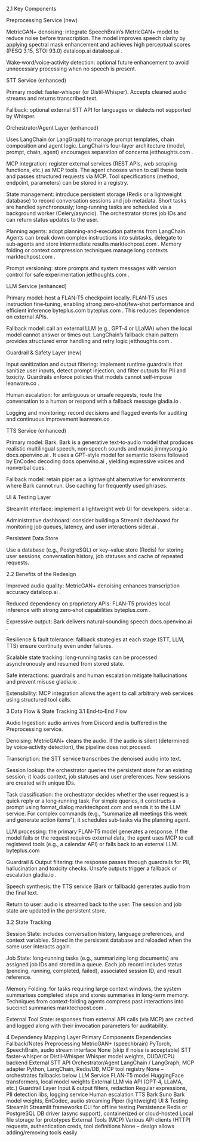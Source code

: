 2.1 Key Components

Preprocessing Service (new)

MetricGAN+ denoising: integrate SpeechBrain’s MetricGAN+ model to reduce noise before transcription. The model improves speech clarity by applying spectral mask enhancement and achieves high perceptual scores (PESQ 3.15, STOI 93.0)
dataloop.ai
dataloop.ai
.

Wake‑word/voice‑activity detection: optional future enhancement to avoid unnecessary processing when no speech is present.

STT Service (enhanced)

Primary model: faster‑whisper (or Distil-Whisper). Accepts cleaned audio streams and returns transcribed text.

Fallback: optional external STT API for languages or dialects not supported by Whisper.

Orchestrator/Agent Layer (enhanced)

Uses LangChain (or LangGraph) to manage prompt templates, chain composition and agent logic. LangChain’s four‑layer architecture (model, prompt, chain, agent) encourages separation of concerns
jetthoughts.com
.

MCP integration: register external services (REST APIs, web scraping functions, etc.) as MCP tools. The agent chooses when to call these tools and passes structured requests via MCP. Tool specifications (method, endpoint, parameters) can be stored in a registry.

State management: introduce persistent storage (Redis or a lightweight database) to record conversation sessions and job metadata. Short tasks are handled synchronously; long‑running tasks are scheduled via a background worker (Celery/asyncio). The orchestrator stores job IDs and can return status updates to the user.

Planning agents: adopt planning‑and‑execution patterns from LangChain. Agents can break down complex instructions into subtasks, delegate to sub‑agents and store intermediate results
marktechpost.com
. Memory folding or context compression techniques manage long contexts
marktechpost.com
.

Prompt versioning: store prompts and system messages with version control for safe experimentation
jetthoughts.com
.

LLM Service (enhanced)

Primary model: host a FLAN‑T5 checkpoint locally. FLAN‑T5 uses instruction fine‑tuning, enabling strong zero‑shot/few‑shot performance and efficient inference
byteplus.com
byteplus.com
. This reduces dependence on external APIs.

Fallback model: call an external LLM (e.g., GPT‑4 or LLaMA) when the local model cannot answer or times out. LangChain’s fallback chain pattern provides structured error handling and retry logic
jetthoughts.com
.

Guardrail & Safety Layer (new)

Input sanitization and output filtering: implement runtime guardrails that sanitize user inputs, detect prompt injection, and filter outputs for PII and toxicity. Guardrails enforce policies that models cannot self‑impose
leanware.co
.

Human escalation: for ambiguous or unsafe requests, route the conversation to a human or respond with a fallback message
gladia.io
.

Logging and monitoring: record decisions and flagged events for auditing and continuous improvement
leanware.co
.

TTS Service (enhanced)

Primary model: Bark. Bark is a generative text‑to‑audio model that produces realistic multilingual speech, non‑speech sounds and music
jimmysong.io
docs.openvino.ai
. It uses a GPT‑style model for semantic tokens followed by EnCodec decoding
docs.openvino.ai
, yielding expressive voices and nonverbal cues.

Fallback model: retain piper as a lightweight alternative for environments where Bark cannot run. Use caching for frequently used phrases.

UI & Testing Layer

Streamlit interface: implement a lightweight web UI for developers. 
sider.ai
.

Administrative dashboard: consider building a Streamlit dashboard for monitoring job queues, latency, and user interactions
sider.ai
.

Persistent Data Store

Use a database (e.g., PostgreSQL) or key–value store (Redis) for storing user sessions, conversation history, job statuses and cache of repeated requests.

2.2 Benefits of the Redesign

Improved audio quality: MetricGAN+ denoising enhances transcription accuracy
dataloop.ai
.

Reduced dependency on proprietary APIs: FLAN‑T5 provides local inference with strong zero‑shot capabilities
byteplus.com
.

Expressive output: Bark delivers natural‑sounding speech
docs.openvino.ai
.

Resilience & fault tolerance: fallback strategies at each stage (STT, LLM, TTS) ensure continuity even under failures.

Scalable state tracking: long‑running tasks can be processed asynchronously and resumed from stored state.

Safe interactions: guardrails and human escalation mitigate hallucinations and prevent misuse
gladia.io
.

Extensibility: MCP integration allows the agent to call arbitrary web services using structured tool calls.

3 Data Flow & State Tracking
3.1 End‑to‑End Flow

Audio Ingestion: audio arrives from Discord and is buffered in the Preprocessing service.

Denoising: MetricGAN+ cleans the audio. If the audio is silent (determined by voice‑activity detection), the pipeline does not proceed.

Transcription: the STT service transcribes the denoised audio into text.

Session lookup: the orchestrator queries the persistent store for an existing session; it loads context, job statuses and user preferences. New sessions are created with unique IDs.

Task classification: the orchestrator decides whether the user request is a quick reply or a long‑running task. For simple queries, it constructs a prompt using format_dialog
marktechpost.com
 and sends it to the LLM service. For complex commands (e.g., “summarize all meetings this week and generate action items”), it schedules sub‑tasks via the planning agent.

LLM processing: the primary FLAN‑T5 model generates a response. If the model fails or the request requires external data, the agent uses MCP to call registered tools (e.g., a calendar API) or falls back to an external LLM.
byteplus.com

Guardrail & Output filtering: the response passes through guardrails for PII, hallucination and toxicity checks. Unsafe outputs trigger a fallback or escalation
gladia.io
.

Speech synthesis: the TTS service (Bark or fallback) generates audio from the final text.

Return to user: audio is streamed back to the user. The session and job state are updated in the persistent store.

3.2 State Tracking

Session State: includes conversation history, language preferences, and context variables. Stored in the persistent database and reloaded when the same user interacts again.

Job State: long‑running tasks (e.g., summarizing long documents) are assigned job IDs and stored in a queue. Each job record includes status (pending, running, completed, failed), associated session ID, and result reference.

Memory Folding: for tasks requiring large context windows, the system summarises completed steps and stores summaries in long‑term memory. Techniques from context‑folding agents compress past interactions into succinct summaries
marktechpost.com
.

External Tool State: responses from external API calls (via MCP) are cached and logged along with their invocation parameters for auditability.

4 Dependency Mapping
Layer	Primary Components	Dependencies	Fallback/Notes
Preprocessing	MetricGAN+ (speechbrain)	PyTorch, SpeechBrain, audio stream interface	None (skip if noise is acceptable)
STT	faster‑whisper or Distil‑Whisper	Whisper model weights, CUDA/CPU backend	External STT API
Orchestrator/Agent	LangChain / LangGraph, MCP adapter	Python, LangChain, Redis/DB, MCP tool registry	None – orchestrates fallbacks below
LLM Service	FLAN‑T5 model	HuggingFace transformers, local model weights	External LLM via API (GPT‑4, LLaMA, etc.)
Guardrail Layer	Input & output filters, redaction	Regular expressions, PII detection libs, logging service	Human escalation
TTS	Bark	Suno Bark model weights, EnCodec, audio streaming	Piper (lightweight)
UI & Testing	Streamlit	Streamlit frameworks	CLI for offline testing
Persistence	Redis or PostgreSQL	DB driver (async support), containerized or cloud-hosted	Local file storage for prototypes
External Tools (MCP)	Various API clients (HTTP)	requests, authentication creds, tool definitions	None – design allows adding/removing tools easily

